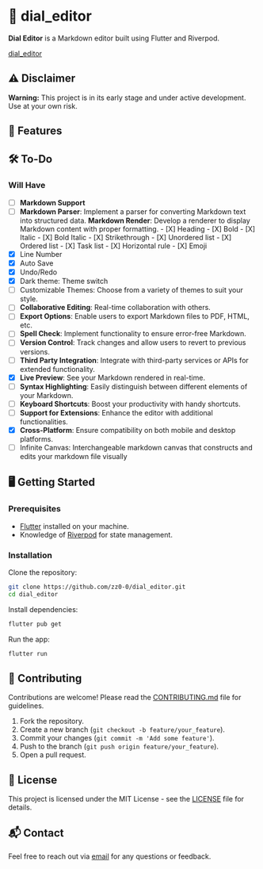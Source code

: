# 📜 dial_editor

**Dial Editor** is a Markdown editor built using Flutter and Riverpod.

[dial_editor](https://github.com/zz0-0/dial_editor)

## ⚠️ Disclaimer

**Warning:** This project is in its early stage and under active development. Use at your own risk.

## 🚀 Features

## 🛠️ To-Do

### Will Have

- [ ]  **Markdown Support**
  - [ ]  **Markdown Parser**: Implement a parser for converting Markdown text into structured data. **Markdown Render**: Develop a renderer to display Markdown content with proper formatting.
    - [X]  Heading
    - [X]  Bold
    - [X]  Italic
    - [X]  Bold Italic
    - [X]  Strikethrough
    - [X]  Unordered list
    - [X]  Ordered list
    - [X]  Task list
    - [X]  Horizontal rule
    - [X]  Emoji
- [X]  Line Number
- [X]  Auto Save
- [X]  Undo/Redo
- [X]  Dark theme: Theme switch
  - [ ]  Customizable Themes: Choose from a variety of themes to suit your style.
- [ ]  **Collaborative Editing**: Real-time collaboration with others.
- [ ]  **Export Options**: Enable users to export Markdown files to PDF, HTML, etc.
- [ ]  **Spell Check**: Implement functionality to ensure error-free Markdown.
- [ ]  **Version Control**: Track changes and allow users to revert to previous versions.
- [ ]  **Third Party Integration**: Integrate with third-party services or APIs for extended functionality.
- [X]  **Live Preview**: See your Markdown rendered in real-time.
- [ ]  **Syntax Highlighting**: Easily distinguish between different elements of your Markdown.
- [ ]  **Keyboard Shortcuts**: Boost your productivity with handy shortcuts.
- [ ]  **Support for Extensions**: Enhance the editor with additional functionalities.
- [X]  **Cross-Platform**: Ensure compatibility on both mobile and desktop platforms.
- [ ]  Infinite Canvas: Interchangeable markdown canvas that constructs and edits your markdown file visually

## 🖥️ Getting Started

### Prerequisites

- [Flutter](https://flutter.dev/docs/get-started/install) installed on your machine.
- Knowledge of [Riverpod](https://riverpod.dev/) for state management.

### Installation

Clone the repository:

```bash
git clone https://github.com/zz0-0/dial_editor.git
cd dial_editor
```

Install dependencies:

```bash
flutter pub get
```

Run the app:

```bash
flutter run
```

## 🤝 Contributing

Contributions are welcome! Please read the [CONTRIBUTING.md](CONTRIBUTING.md) file for guidelines.

1. Fork the repository.
2. Create a new branch (`git checkout -b feature/your_feature`).
3. Commit your changes (`git commit -m 'Add some feature'`).
4. Push to the branch (`git push origin feature/your_feature`).
5. Open a pull request.

## 📄 License

This project is licensed under the MIT License - see the [LICENSE](LICENSE) file for details.

## 📬 Contact

Feel free to reach out via [email](mailto:zz11009988@outlook.com) for any questions or feedback.
